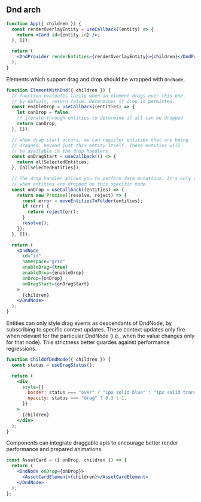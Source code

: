 ## Dnd arch

```jsx
function App({ children }) {
  const renderOverlayEntity = useCallback((entity) => {
    return <Card id={entity.id} />;
  }, []);

  return (
    <DndProvider renderEntities={renderOverlayEntity}>{children}</DndProvider>
  );
}
```

Elements which support drag and drop should be wrapped with `DndNode`.

```jsx
function ElementWithDnd({ children }) {
  // function evaluates lazily when an element drags over this one.
  // by default, return false. Determines if drop is permitted.
  const enableDrop = useCallback((entities) => {
    let canDrop = false;
    // iterate through entities to determine if all can be dropped
    return canDrop;
  }, []);

  // when drag start occurs, we can register entities that are being
  // dragged, beyond just this entity itself. These entities will
  // be available in the drop handlers.
  const onDragStart = useCallback(() => {
    return allSelectedEntities;
  }, [allSelectedEntities]);

  // The drop handler allows you to perform data mutations. It's only called
  // when entities are dropped on this specific node.
  const onDrop = useCallback((entities) => {
    return new Promise((resolve, reject) => {
      const error = moveEntitiesToFolder(entities);
      if (err) {
        return reject(err);
      }
      resolve();
    });
  }, []);

  return (
    <DndNode
      id="id"
      namespace="grid"
      enableDrag={true}
      enableDrop={enableDrop}
      onDrop={onDrop}
      onDragStart={onDragStart}
    >
      {children}
    </DndNode>
  );
}
```

Entities can only style drag events as descendants of DndNode, by subscribing
to specific context updates. These context updates only fire when relevant
for the particular DndNode (i.e., when the value changes only for that node). This
strictness better guardes against performance regressions.

```jsx
function ChildOfDndNode({ children }) {
  const status = useDragStatus();

  return (
    <div
      style={{
        border: status === "over" ? "1px solid blue" : "1px solid transparent",
        opacity: status === "drag" ? 0.3 : 1,
      }}
    >
      {children}
    </div>
  );
}
```

Components can integrate draggable apis to encourage better render
performance and prepared animations.

```jsx
const AssetCard = ({ onDrop, children }) => {
  return (
    <DndNode onDrop={onDrop}>
      <AssetCardElement>{children}</AssetCardElement>
    </DndNode>
  );
};
```
